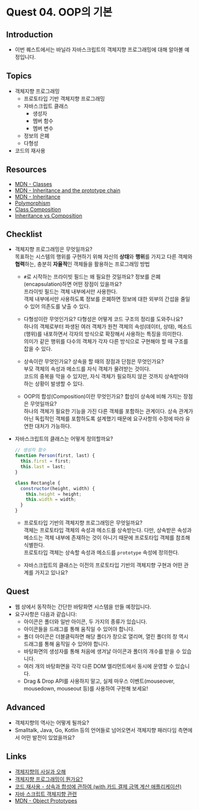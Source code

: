 # Quest 04. OOP의 기본

## Introduction
* 이번 퀘스트에서는 바닐라 자바스크립트의 객체지향 프로그래밍에 대해 알아볼 예정입니다.

## Topics
* 객체지향 프로그래밍
  * 프로토타입 기반 객체지향 프로그래밍
  * 자바스크립트 클래스
    * 생성자
    * 멤버 함수
    * 멤버 변수
  * 정보의 은폐
  * 다형성
* 코드의 재사용

## Resources
* [MDN - Classes](https://developer.mozilla.org/ko/docs/Web/JavaScript/Reference/Classes)
* [MDN - Inheritance and the prototype chain](https://developer.mozilla.org/ko/docs/Web/JavaScript/Inheritance_and_the_prototype_chain)
* [MDN - Inheritance](https://developer.mozilla.org/ko/docs/Learn/JavaScript/Objects/Inheritance)
* [Polymorphism](https://medium.com/@viktor.kukurba/object-oriented-programming-in-javascript-3-polymorphism-fb564c9f1ce8)
* [Class Composition](https://alligator.io/js/class-composition/)
* [Inheritance vs Composition](https://woowacourse.github.io/javable/post/2020-05-18-inheritance-vs-composition/)

## Checklist
* 객체지향 프로그래밍은 무엇일까요?  
  목표하는 시스템의 행위를 구현하기 위해 자신의 **상태**와 **행위**를 가지고 다른 객체와 **협력**하는, 충분히 **자율적**인 객체들을 활용하는 프로그래밍 방법

  * `#`로 시작하는 프라이빗 필드는 왜 필요한 것일까요? 정보를 은폐(encapsulation)하면 어떤 장점이 있을까요?  
  프라이빗 필드는 객체 내부에서만 사용한다.  
  객체 내부에서만 사용하도록 정보를 은폐하면 정보에 대한 외부의 간섭을 줄일 수 있어 의존도를 낮출 수 있다.

  * 다형성이란 무엇인가요? 다형성은 어떻게 코드 구조의 정리를 도와주나요?  
  하나의 객체로부터 파생된 여러 객체가 원천 객체의 속성(데이터, 상태), 메소드(행위)를 내포하면서 각자의 방식으로 확장해서 사용하는 특징을 의미한다.  
  의미가 같은 행위를 다수의 객체가 각자 다른 방식으로 구현해야 할 때 구조를 잡을 수 있다.

  * 상속이란 무엇인가요? 상속을 할 때의 장점과 단점은 무엇인가요?  
  부모 객체의 속성과 메소드를 자식 객체가 물려받는 것이다.  
  코드의 중복을 막을 수 있지만, 자식 객체가 필요하지 않은 것까지 상속받아야 하는 상황이 발생할 수 있다.

  * OOP의 합성(Composition)이란 무엇인가요? 합성이 상속에 비해 가지는 장점은 무엇일까요?  
  하나의 객체가 필요한 기능을 가진 다른 객체를 포함하는 관계이다. 상속 관계가 아닌 독립적인 객체를 포함하도록 설계했기 때문에 요구사항의 수정에 따라 유연한 대처가 가능하다.

* 자바스크립트의 클래스는 어떻게 정의할까요?
  ```javascript
  // 생성자 함수
  function Person(first, last) {
    this.first = first;
    this.last = last;
  }

  class Rectangle {
    constructor(height, width) {
      this.height = height;
      this.width = width;
    }
  }
  ```
  * 프로토타입 기반의 객체지향 프로그래밍은 무엇일까요?  
  객체는 프로토타입 객체의 속성과 메소드를 상속받는다. 다만, 상속받은 속성과 메소드는 객체 내부에 존재하는 것이 아니기 때문에 프로토타입 객체를 참조해 식별한다.  
  프로토타입 객체는 상속할 속성과 메소드를 `prototype` 속성에 정의한다.

  * 자바스크립트의 클래스는 이전의 프로토타입 기반의 객체지향 구현과 어떤 관계를 가지고 있나요?

## Quest
* 웹 상에서 동작하는 간단한 바탕화면 시스템을 만들 예정입니다.
* 요구사항은 다음과 같습니다:
  * 아이콘은 폴더와 일반 아이콘, 두 가지의 종류가 있습니다.
  * 아이콘들을 드래그를 통해 움직일 수 있어야 합니다.
  * 폴더 아이콘은 더블클릭하면 해당 폴더가 창으로 열리며, 열린 폴더의 창 역시 드래그를 통해 움직일 수 있어야 합니다.
  * 바탕화면의 생성자를 통해 처음에 생겨날 아이콘과 폴더의 개수를 받을 수 있습니다.
  * 여러 개의 바탕화면을 각각 다른 DOM 엘리먼트에서 동시에 운영할 수 있습니다.
  * Drag & Drop API를 사용하지 말고, 실제 마우스 이벤트(mouseover, mousedown, mouseout 등)를 사용하여 구현해 보세요!

## Advanced
* 객체지향의 역사는 어떻게 될까요?
* Smalltalk, Java, Go, Kotlin 등의 언어들로 넘어오면서 객체지향 패러다임 측면에서 어떤 발전이 있었을까요?

## Links
- [객체지향의 사실과 오해](http://www.kyobobook.co.kr/product/detailViewKor.laf?ejkGb=KOR&mallGb=KOR&barcode=9788998139766&orderClick=LEa&Kc=#N)
- [객체지향 프로그래밍이 뭔가요?](https://youtu.be/vrhIxBWSJ04)
- [코드 재사용 - 상속과 합성에 관하여 (with 카드 결제 금액 계산 애플리케이션)](https://hue-dev.site/engineering/2021/05/20/%EC%83%81%EC%86%8D%EA%B3%BC-%ED%95%A9%EC%84%B1%EC%97%90-%EA%B4%80%ED%95%98%EC%97%AC.html)
- [자바 스크립트 객체지향 관련](https://velog.io/@nemurapty54/%EC%9E%90%EB%B0%94-%EC%8A%A4%ED%81%AC%EB%A6%BD%ED%8A%B8-%EA%B0%9D%EC%B2%B4%EC%A7%80%ED%96%A5-%EA%B4%80%EB%A0%A8)
- [MDN - Object Prototypes](https://developer.mozilla.org/ko/docs/Learn/JavaScript/Objects/Object_prototypes)
